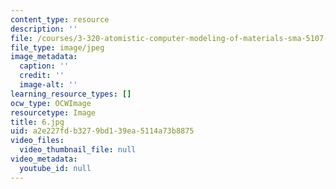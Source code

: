 ```yaml
---
content_type: resource
description: ''
file: /courses/3-320-atomistic-computer-modeling-of-materials-sma-5107-spring-2005/a2e227fdb3279bd139ea5114a73b8875_6.jpg
file_type: image/jpeg
image_metadata:
  caption: ''
  credit: ''
  image-alt: ''
learning_resource_types: []
ocw_type: OCWImage
resourcetype: Image
title: 6.jpg
uid: a2e227fd-b327-9bd1-39ea-5114a73b8875
video_files:
  video_thumbnail_file: null
video_metadata:
  youtube_id: null
---
```

